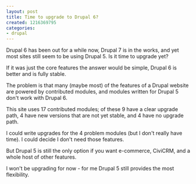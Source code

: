 ```yaml
---
layout: post
title: Time to upgrade to Drupal 6?
created: 1216369795
categories:
- drupal
---
```

<p>
Drupal 6 has been out for a while now, Drupal 7 is in the works, and yet most sites still seem to be using Drupal 5. Is it time to upgrade yet?
</p>
<p>
If it was just the core features the answer would be simple, Drupal 6 is better and is fully stable.
</p>
<p>
The problem is that many (maybe most) of the features of a Drupal website are powered by contributed modules, and modules written for Drupal 5 don't work with Drupal 6.
</p>
<p>
This site uses 17 contributed modules; of these 9 have a clear upgrade path, 4 have new versions that are not yet stable, and 4 have no upgrade path.
</p>
<p>
I could write upgrades for the 4 problem modules (but I don't really have time). I could decide I don't need those features.
</p>
<p>
But Drupal 5 is still the only option if you want e-commerce, CiviCRM, and a whole host of other features.
</p>
<p>
I won't be upgrading for now - for me Drupal 5 still provides the most flexibility. 
</p>
<p>
&nbsp;
</p>
